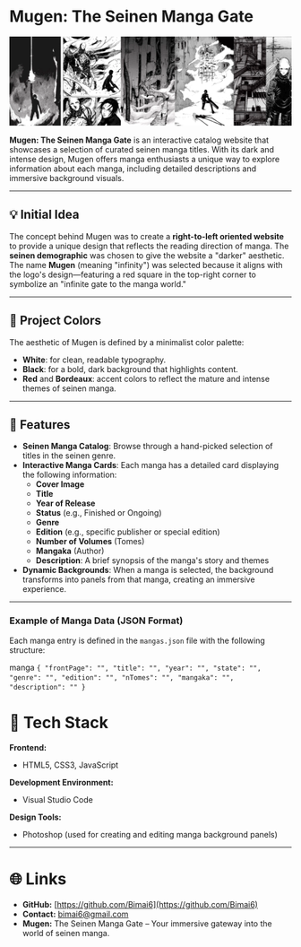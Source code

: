 # Mugen: The Seinen Manga Gate

![Manga Image](./images/blame_bg.png)

**Mugen: The Seinen Manga Gate** is an interactive catalog website that showcases a selection of curated seinen manga titles. With its dark and intense design, Mugen offers manga enthusiasts a unique way to explore information about each manga, including detailed descriptions and immersive background visuals.

---

## 💡 Initial Idea

The concept behind Mugen was to create a **right-to-left oriented website** to provide a unique design that reflects the reading direction of manga. The **seinen demographic** was chosen to give the website a "darker" aesthetic. The name **Mugen** (meaning "infinity") was selected because it aligns with the logo's design—featuring a red square in the top-right corner to symbolize an "infinite gate to the manga world."

---

## 🎨 Project Colors

The aesthetic of Mugen is defined by a minimalist color palette:

- **White**: for clean, readable typography.
- **Black**: for a bold, dark background that highlights content.
- **Red** and **Bordeaux**: accent colors to reflect the mature and intense themes of seinen manga.

---

## 🌟 Features

- **Seinen Manga Catalog**: Browse through a hand-picked selection of titles in the seinen genre.
- **Interactive Manga Cards**: Each manga has a detailed card displaying the following information:
  - **Cover Image**
  - **Title**
  - **Year of Release**
  - **Status** (e.g., Finished or Ongoing)
  - **Genre**
  - **Edition** (e.g., specific publisher or special edition)
  - **Number of Volumes** (Tomes)
  - **Mangaka** (Author)
  - **Description**: A brief synopsis of the manga's story and themes
- **Dynamic Backgrounds**: When a manga is selected, the background transforms into panels from that manga, creating an immersive experience.

---

### Example of Manga Data (JSON Format)

Each manga entry is defined in the `mangas.json` file with the following structure:

manga
`{
    "frontPage": "",
    "title": "",
    "year": "",
    "state": "",
    "genre": "",
    "edition": "",
    "nTomes": "",
    "mangaka": "",
    "description": ""
}`

# 🔧 Tech Stack

**Frontend:**
- HTML5, CSS3, JavaScript

**Development Environment:**
- Visual Studio Code

**Design Tools:**
- Photoshop (used for creating and editing manga background panels)

---

# 🌐 Links

- **GitHub:** [https://github.com/Bimai6](https://github.com/Bimai6)
- **Contact:** bimai6@gmail.com
- **Mugen:** The Seinen Manga Gate – Your immersive gateway into the world of seinen manga.
